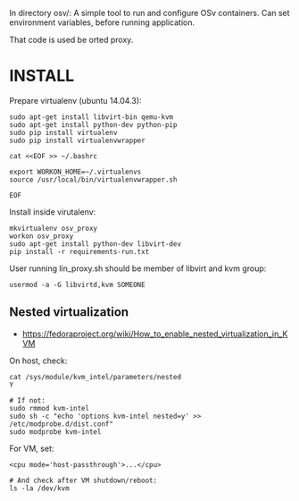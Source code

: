 In directory osv/:
A simple tool to run and configure OSv containers. Can set environment variables, before running application.

That code is used be orted proxy.

# INSTALL

Prepare virtualenv (ubuntu 14.04.3):
```
sudo apt-get install libvirt-bin qemu-kvm
sudo apt-get install python-dev python-pip
sudo pip install virtualenv
sudo pip install virtualenvwrapper

cat <<EOF >> ~/.bashrc

export WORKON_HOME=~/.virtualenvs
source /usr/local/bin/virtualenvwrapper.sh

EOF
```

Install inside virutalenv:
```
mkvirtualenv osv_proxy
workon osv_proxy
sudo apt-get install python-dev libvirt-dev
pip install -r requirements-run.txt
```

User running lin_proxy.sh should be member of libvirt and kvm group:
```
usermod -a -G libvirtd,kvm SOMEONE
```

## Nested virtualization

 * https://fedoraproject.org/wiki/How_to_enable_nested_virtualization_in_KVM

On host, check:
```
cat /sys/module/kvm_intel/parameters/nested
Y

# If not:
sudo rmmod kvm-intel
sudo sh -c "echo 'options kvm-intel nested=y' >> /etc/modprobe.d/dist.conf"
sudo modprobe kvm-intel
```

For VM, set:
```
<cpu mode='host-passthrough'>...</cpu>

# And check after VM shutdown/reboot:
ls -la /dev/kvm
```
